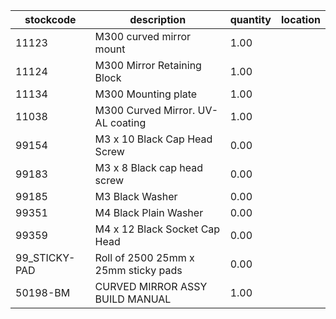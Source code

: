 |stockcode|description|quantity|location|
|---------|-----------|--------|--------|
|11123|M300 curved mirror mount|1.00||
|11124|M300 Mirror Retaining Block|1.00||
|11134|M300 Mounting plate|1.00||
|11038|M300 Curved Mirror.  UV-AL coating|1.00||
|99154|M3 x 10 Black Cap Head Screw|0.00||
|99183|M3 x 8 Black cap head screw|0.00||
|99185|M3 Black Washer|0.00||
|99351|M4 Black Plain Washer|0.00||
|99359|M4 x 12 Black Socket Cap Head|0.00||
|99_STICKY-PAD|Roll of 2500  25mm x 25mm sticky pads|0.00||
|50198-BM|CURVED MIRROR ASSY BUILD MANUAL|1.00||

